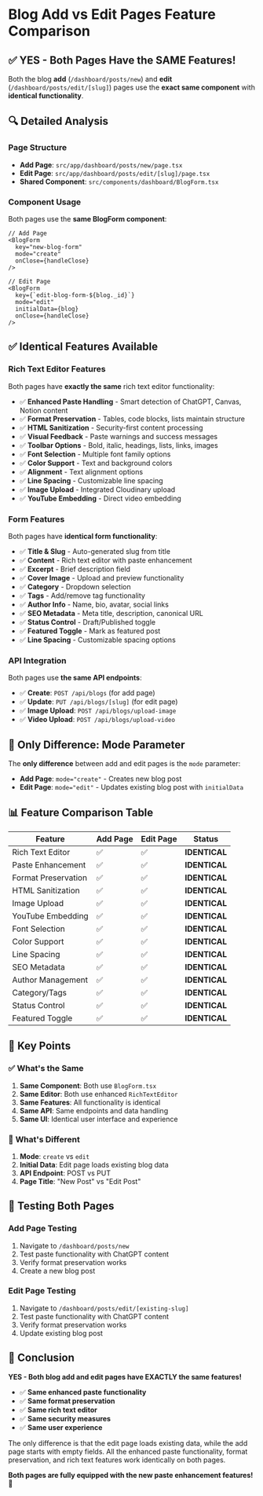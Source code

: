 # Blog Add vs Edit Pages Feature Comparison

## ✅ **YES - Both Pages Have the SAME Features!**

Both the blog **add** (`/dashboard/posts/new`) and **edit** (`/dashboard/posts/edit/[slug]`) pages use the **exact same component** with **identical functionality**.

## 🔍 **Detailed Analysis**

### **Page Structure**
- **Add Page**: `src/app/dashboard/posts/new/page.tsx`
- **Edit Page**: `src/app/dashboard/posts/edit/[slug]/page.tsx`
- **Shared Component**: `src/components/dashboard/BlogForm.tsx`

### **Component Usage**
Both pages use the **same BlogForm component**:

```tsx
// Add Page
<BlogForm 
  key="new-blog-form"
  mode="create" 
  onClose={handleClose}
/>

// Edit Page  
<BlogForm
  key={`edit-blog-form-${blog._id}`}
  mode="edit"
  initialData={blog}
  onClose={handleClose}
/>
```

## ✅ **Identical Features Available**

### **Rich Text Editor Features**
Both pages have **exactly the same** rich text editor functionality:

- ✅ **Enhanced Paste Handling** - Smart detection of ChatGPT, Canvas, Notion content
- ✅ **Format Preservation** - Tables, code blocks, lists maintain structure
- ✅ **HTML Sanitization** - Security-first content processing
- ✅ **Visual Feedback** - Paste warnings and success messages
- ✅ **Toolbar Options** - Bold, italic, headings, lists, links, images
- ✅ **Font Selection** - Multiple font family options
- ✅ **Color Support** - Text and background colors
- ✅ **Alignment** - Text alignment options
- ✅ **Line Spacing** - Customizable line spacing
- ✅ **Image Upload** - Integrated Cloudinary upload
- ✅ **YouTube Embedding** - Direct video embedding

### **Form Features**
Both pages have **identical form functionality**:

- ✅ **Title & Slug** - Auto-generated slug from title
- ✅ **Content** - Rich text editor with paste enhancement
- ✅ **Excerpt** - Brief description field
- ✅ **Cover Image** - Upload and preview functionality
- ✅ **Category** - Dropdown selection
- ✅ **Tags** - Add/remove tag functionality
- ✅ **Author Info** - Name, bio, avatar, social links
- ✅ **SEO Metadata** - Meta title, description, canonical URL
- ✅ **Status Control** - Draft/Published toggle
- ✅ **Featured Toggle** - Mark as featured post
- ✅ **Line Spacing** - Customizable spacing options

### **API Integration**
Both pages use **the same API endpoints**:

- ✅ **Create**: `POST /api/blogs` (for add page)
- ✅ **Update**: `PUT /api/blogs/[slug]` (for edit page)
- ✅ **Image Upload**: `POST /api/blogs/upload-image`
- ✅ **Video Upload**: `POST /api/blogs/upload-video`

## 🔄 **Only Difference: Mode Parameter**

The **only difference** between add and edit pages is the `mode` parameter:

- **Add Page**: `mode="create"` - Creates new blog post
- **Edit Page**: `mode="edit"` - Updates existing blog post with `initialData`

## 📊 **Feature Comparison Table**

| Feature | Add Page | Edit Page | Status |
|---------|----------|-----------|---------|
| Rich Text Editor | ✅ | ✅ | **IDENTICAL** |
| Paste Enhancement | ✅ | ✅ | **IDENTICAL** |
| Format Preservation | ✅ | ✅ | **IDENTICAL** |
| HTML Sanitization | ✅ | ✅ | **IDENTICAL** |
| Image Upload | ✅ | ✅ | **IDENTICAL** |
| YouTube Embedding | ✅ | ✅ | **IDENTICAL** |
| Font Selection | ✅ | ✅ | **IDENTICAL** |
| Color Support | ✅ | ✅ | **IDENTICAL** |
| Line Spacing | ✅ | ✅ | **IDENTICAL** |
| SEO Metadata | ✅ | ✅ | **IDENTICAL** |
| Author Management | ✅ | ✅ | **IDENTICAL** |
| Category/Tags | ✅ | ✅ | **IDENTICAL** |
| Status Control | ✅ | ✅ | **IDENTICAL** |
| Featured Toggle | ✅ | ✅ | **IDENTICAL** |

## 🎯 **Key Points**

### ✅ **What's the Same**
1. **Same Component**: Both use `BlogForm.tsx`
2. **Same Editor**: Both use enhanced `RichTextEditor`
3. **Same Features**: All functionality is identical
4. **Same API**: Same endpoints and data handling
5. **Same UI**: Identical user interface and experience

### 🔄 **What's Different**
1. **Mode**: `create` vs `edit`
2. **Initial Data**: Edit page loads existing blog data
3. **API Endpoint**: POST vs PUT
4. **Page Title**: "New Post" vs "Edit Post"

## 🧪 **Testing Both Pages**

### **Add Page Testing**
1. Navigate to `/dashboard/posts/new`
2. Test paste functionality with ChatGPT content
3. Verify format preservation works
4. Create a new blog post

### **Edit Page Testing**
1. Navigate to `/dashboard/posts/edit/[existing-slug]`
2. Test paste functionality with ChatGPT content
3. Verify format preservation works
4. Update existing blog post

## 🎉 **Conclusion**

**YES - Both blog add and edit pages have EXACTLY the same features!**

- ✅ **Same enhanced paste functionality**
- ✅ **Same format preservation**
- ✅ **Same rich text editor**
- ✅ **Same security measures**
- ✅ **Same user experience**

The only difference is that the edit page loads existing data, while the add page starts with empty fields. All the enhanced paste functionality, format preservation, and rich text features work identically on both pages.

**Both pages are fully equipped with the new paste enhancement features!** 🚀
